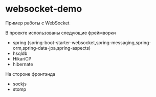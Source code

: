 # websocket-demo
Пример работы с WebSocket

В проекте использованы следующие фреймворки
* spring (spring-boot-starter-websocket,spring-messaging,spring-orm,spring-data-jpa,spring-aspects)
* hsqldb
* HikariCP
* hibernate

На стороне фронтэнда 
* sockjs
* stomp
